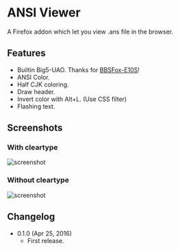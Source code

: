 ANSI Viewer
===========

A Firefox addon which let you view .ans file in the browser.

Features
--------

* Builtin Big5-UAO. Thanks for [BBSFox-E10S](https://github.com/ettoolong/BBSFox-E10S)!
* ANSI Color.
* Half CJK coloring.
* Draw header.
* Invert color with Alt+L. (Use CSS filter)
* Flashing text.

Screenshots
-----------

### With cleartype

![screenshot](http://i.imgur.com/FS5ch99.png)

### Without cleartype

![screenshot](http://i.imgur.com/s1uUlLH.png)

Changelog
---------

* 0.1.0 (Apr 25, 2016)
    - First release.
